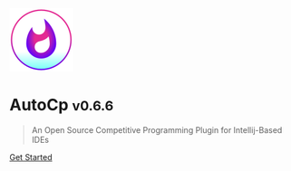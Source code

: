 ![AutoCp Plugin Logo](/docs/_assets/logo.svg)

# AutoCp <small>v0.6.6</small>

> An Open Source Competitive Programming Plugin for Intellij-Based IDEs

[Get Started](/docs/getting-started.md)
